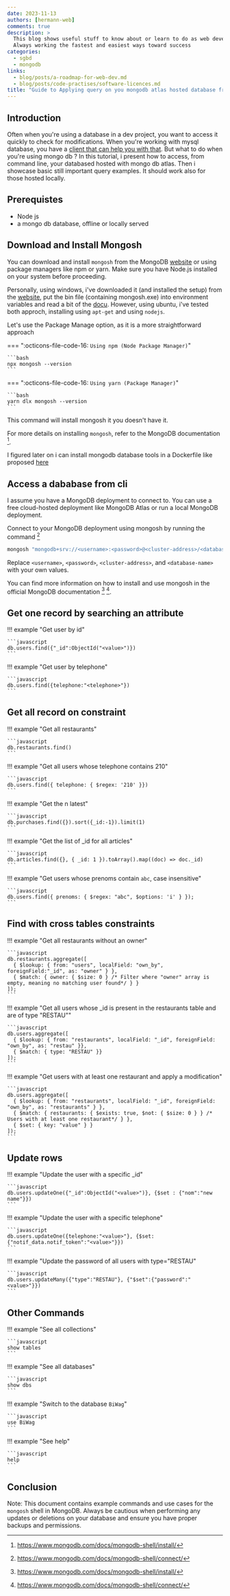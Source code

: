 ```yaml
---
date: 2023-11-13
authors: [hermann-web]
comments: true
description: >
  This blog shows useful stuff to know about or learn to do as web developer or data scientist/engineer
  Always working the fastest and easiest ways toward success
categories:
  - sgbd
  - mongodb
links:
  - blog/posts/a-roadmap-for-web-dev.md
  - blog/posts/code-practises/software-licences.md
title: "Guide to Applying query on you mongodb atlas hosted database from command line"
---
```


## Introduction

Often when you're using a database in a dev project, you want to access it quickly to check for modifications. When you're working with mysql database, you have a [client that can help you with that](../mysql/comprehensive-guide-to-installing-mysql-and-connecting-to-databases.md). But what to do when you're using mongo db ?
In this tutorial, i present how to access, from command line, your databased hosted with mongo db atlas. Then i showcase basic still important query examples.
It should work also for those hosted locally.

## Prerequistes

- Node js
- a mongo db database, offline or locally served

## Download and Install Mongosh

You can download and install `mongosh` from the MongoDB [website](https://www.mongodb.com/try/download/shell) or using package managers like npm or yarn. Make sure you have Node.js installed on your system before proceeding.

Personally, using windows, i've downloaded it (and installed the setup) from the [website](https://www.mongodb.com/try/download/shell), put the bin file (containing mongosh.exe) into environment variables and read a bit of the [docu](https://www.mongodb.com/docs/mongodb-shell/).
However, using ubuntu, i've tested both approch, installing using `apt-get` and using `nodejs`.

Let's use the Package Manage option, as it is a more straightforward approach

=== ":octicons-file-code-16: `Using npm (Node Package Manager)`"

    ```bash
    npx mongosh --version
    ```

=== ":octicons-file-code-16: `Using yarn (Package Manager)`"

    ```bash
    yarn dlx mongosh --version
    ```

<!-- more -->

This command will install mongosh it you doesn't have it.

For more details on installing `mongosh`, refer to the MongoDB documentation [^mongosh-install].

I figured later on i can install mongodb database tools in a Dockerfile like proposed [here](https://stackoverflow.com/questions/67897212/how-to-install-mongodb-database-tools-in-a-dockerfile)

## Access a dababase from cli

I assume you have a MongoDB deployment to connect to. You can use a free cloud-hosted deployment like MongoDB Atlas or run a local MongoDB deployment.

Connect to your MongoDB deployment using mongosh by running the command [^mongosh-access]

```bash
mongosh "mongodb+srv://<username>:<password>@<cluster-address>/<database-name>"
```

Replace `<username>`, `<password>`, `<cluster-address>`, and `<database-name>` with your own values.

You can find more information on how to install and use mongosh in the official MongoDB documentation [^mongosh-install] [^mongosh-access].

[^mongosh-install]: <https://www.mongodb.com/docs/mongodb-shell/install/>
[^mongosh-access]: <https://www.mongodb.com/docs/mongodb-shell/connect/>

## Get one record by searching an attribute

!!! example "Get user by id"

    ```javascript
    db.users.find({"_id":ObjectId("<value>")})
    ```

!!! example "Get user by telephone"

    ```javascript
    db.users.find({telephone:"<telephone>"})
    ```

## Get all record on constraint

!!! example "Get all restaurants"

    ```javascript
    db.restaurants.find()
    ```

!!! example "Get all users whose telephone contains 210"

    ```javascript
    db.users.find({ telephone: { $regex: '210' }})
    ```

!!! example "Get the n latest"

    ```javascript
    db.purchases.find({}).sort({_id:-1}).limit(1)
    ```

!!! example "Get the list of _id for all articles"

    ```javascript
    db.articles.find({}, { _id: 1 }).toArray().map((doc) => doc._id)
    ```

!!! example "Get users whose prenoms contain `abc`, case insensitive"

    ```javascript
    db.users.find({ prenoms: { $regex: "abc", $options: 'i' } });
    ```

## Find with cross tables constraints

!!! example "Get all restaurants without an owner"

    ```javascript
    db.restaurants.aggregate([
      { $lookup: { from: "users", localField: "own_by", foreignField:"_id", as: "owner" } },
      { $match: { owner: { $size: 0 } /* Filter where "owner" array is empty, meaning no matching user found*/ } }
    ]);
    ```

!!! example "Get all users whose _id is present in the restaurants table and are of type "RESTAU""

    ```javascript
    db.users.aggregate([
      { $lookup: { from: "restaurants", localField: "_id", foreignField: "own_by", as: "restau" }},
      { $match: { type: "RESTAU" }}
    ]);
    ```

!!! example "Get users with at least one restaurant and apply a modification"

    ```javascript
    db.users.aggregate([
      { $lookup: { from: "restaurants", localField: "_id", foreignField: "own_by", as: "restaurants" } },
      { $match: { restaurants: { $exists: true, $not: { $size: 0 } } /* Users with at least one restaurant*/ } },
      { $set: { key: "value" } }
    ]);
    ```

## Update rows

!!! example "Update the user with a specific _id"

    ```javascript
    db.users.updateOne({"_id":ObjectId("<value>")}, {$set : {"nom":"new name"}})
    ```

!!! example "Update the user with a specific telephone"

    ```javascript
    db.users.updateOne({telephone:"<value>"}, {$set: {"notif_data.notif_token":"<value>"}})
    ```

!!! example "Update the password of all users with type="RESTAU"

    ```javascript
    db.users.updateMany({"type":"RESTAU"}, {"$set":{"password":"<value>"}})
    ```

## Other Commands

!!! example "See all collections"

    ```javascript
    show tables
    ```

!!! example "See all databases"

    ```javascript
    show dbs
    ```

!!! example "Switch to the database `BiWag`"

    ```javascript
    use BiWag
    ```

!!! example "See help"

    ```javascript
    help
    ```

## Conclusion

Note: This document contains example commands and use cases for the `mongosh` shell in MongoDB. Always be cautious when performing any updates or deletions on your database and ensure you have proper backups and permissions.

